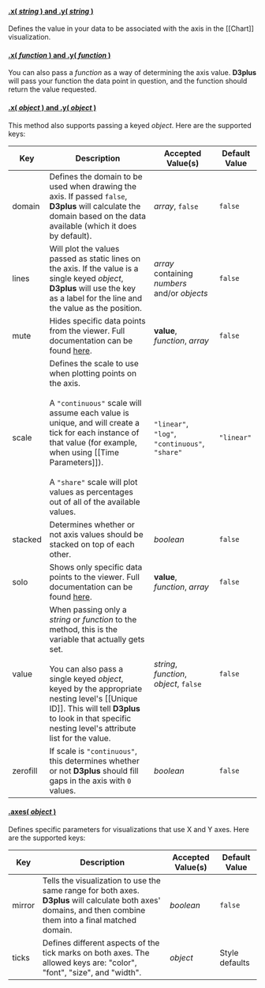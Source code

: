 #### <a name="string" href="#string">.x( *string* ) and .y( *string* )</a>

Defines the value in your data to be associated with the axis in the [[Chart]] visualization.

#### <a name="function" href="#function">.x( *function* ) and .y( *function* )</a>

You can also pass a *function* as a way of determining the axis value. **D3plus** will pass your function the data point in question, and the function should return the value requested.

#### <a name="object" href="#object">.x( *object* ) and .y( *object* )</a>

This method also supports passing a keyed *object*. Here are the supported keys:

| Key | Description | Accepted Value(s) | Default Value |
|---|---|---|---|
| domain | Defines the domain to be used when drawing the axis. If passed `false`, **D3plus** will calculate the domain based on the data available (which it does by default). | *array*, `false` | `false` |
| lines | Will plot the values passed as static lines on the axis. If the value is a single keyed *object*, **D3plus** will use the key as a label for the line and the value as the position. | *array* containing *numbers* and/or *objects* | `false` |
| mute | Hides specific data points from the viewer. Full documentation can be found [here](Data-Filtering#mute). | **value**, *function*, *array* | `false` |
| scale | Defines the scale to use when plotting points on the axis. <br><br> A `"continuous"` scale will assume each value is unique, and will create a tick for each instance of that value (for example, when using [[Time Parameters]]). <br><br> A `"share"` scale will plot values as percentages out of all of the available values. | `"linear"`, `"log"`, `"continuous"`, `"share"` | `"linear"` |
| stacked | Determines whether or not axis values should be stacked on top of each other. | *boolean* | `false` |
| solo | Shows only specific data points to the viewer. Full documentation can be found [here](Data-Filtering#solo).|**value**, *function*, *array* | `false` |
| value | When passing only a *string* or *function* to the method, this is the variable that actually gets set. <br><br> You can also pass a single keyed *object*, keyed by the appropriate nesting level's [[Unique ID]]. This will tell **D3plus** to look in that specific nesting level's attribute list for the value.  | *string*, *function*, *object*, `false` | `false` |
| zerofill | If scale is `"continuous"`, this determines whether or not **D3plus** should fill gaps in the axis with `0` values. | *boolean* | `false` |

#### <a name="axes" href="#axes">.axes( *object* )</a>

Defines specific parameters for visualizations that use X and Y axes. Here are the supported keys:

| Key | Description | Accepted Value(s) | Default Value |
|---|---|---|---|
| mirror | Tells the visualization to use the same range for both axes. **D3plus** will calculate both axes' domains, and then combine them into a final matched domain. | *boolean* | `false` |
| ticks | Defines different aspects of the tick marks on both axes. The allowed keys are: "color", "font", "size", and "width". | *object* | Style defaults |
